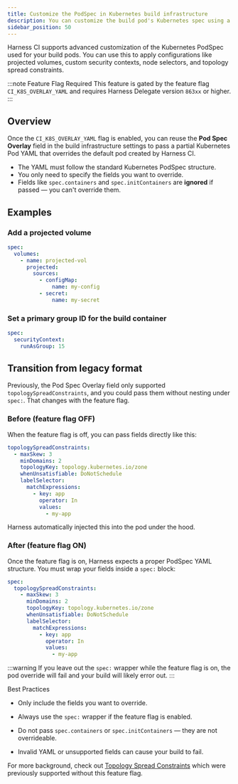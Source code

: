 ```yaml
---
title: Customize the PodSpec in Kubernetes build infrastructure
description: You can customize the build pod's Kubernetes spec using a Pod Spec Overlay field in Harness CI.
sidebar_position: 50
---
```


Harness CI supports advanced customization of the Kubernetes PodSpec used for your build pods. You can use this to apply configurations like projected volumes, custom security contexts, node selectors, and topology spread constraints.

:::note Feature Flag Required
This feature is gated by the feature flag `CI_K8S_OVERLAY_YAML` and requires Harness Delegate version `863xx` or higher.
:::

## Overview

Once the `CI_K8S_OVERLAY_YAML` flag is enabled, you can reuse the **Pod Spec Overlay** field in the build infrastructure settings to pass a partial Kubernetes Pod YAML that overrides the default pod created by Harness CI.

- The YAML must follow the standard Kubernetes PodSpec structure.
- You only need to specify the fields you want to override.
- Fields like `spec.containers` and `spec.initContainers` are **ignored** if passed — you can't override them.

## Examples

### Add a projected volume

```yaml
spec:
  volumes:
    - name: projected-vol
      projected:
        sources:
          - configMap:
              name: my-config
          - secret:
              name: my-secret
```

### Set a primary group ID for the build container
```yaml
spec:
  securityContext:
    runAsGroup: 15
```

## Transition from legacy format

Previously, the Pod Spec Overlay field only supported `topologySpreadConstraints`, and you could pass them without nesting under `spec:`. That changes with the feature flag.

### Before (feature flag OFF)

When the feature flag is off, you can pass fields directly like this:

```yaml
topologySpreadConstraints:
  - maxSkew: 3
    minDomains: 2
    topologyKey: topology.kubernetes.io/zone
    whenUnsatisfiable: DoNotSchedule
    labelSelector:
      matchExpressions:
        - key: app
          operator: In
          values:
            - my-app
```

Harness automatically injected this into the pod under the hood.

### After (feature flag ON)

Once the feature flag is on, Harness expects a proper PodSpec YAML structure. You must wrap your fields inside a `spec:` block:

```yaml
spec:
  topologySpreadConstraints:
    - maxSkew: 3
      minDomains: 2
      topologyKey: topology.kubernetes.io/zone
      whenUnsatisfiable: DoNotSchedule
      labelSelector:
        matchExpressions:
          - key: app
            operator: In
            values:
              - my-app
```

:::warning
If you leave out the `spec:` wrapper while the feature flag is on, the pod override will fail and your build will likely error out.
:::

Best Practices
- Only include the fields you want to override.

- Always use the `spec:` wrapper if the feature flag is enabled.

- Do not pass `spec.containers` or `spec.initContainers` — they are not overrideable.

- Invalid YAML or unsupported fields can cause your build to fail.

For more background, check out [Topology Spread Constraints](/docs/continuous-integration/use-ci/set-up-build-infrastructure/k8s-build-infrastructure/set-up-a-kubernetes-cluster-build-infrastructure/#topology-spread-constraints) which were previously supported without this feature flag.